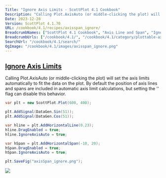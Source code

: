 ```yaml
---
Title: "Ignore Axis Limits - ScottPlot 4.1 Cookbook"
Description: "Calling Plot.AxisAuto (or middle-clicking the plot) will set the axis limits automatically to fit the data on the plot. By default the position of axis lines and spans are included in automatic axis limit calculations, but setting the '' flag can disable this behavior."
Date: 2023-12-28
Version: ScottPlot 4.1.70
URL: /cookbook/4.1/recipes/axisspan_ignore/
BreadcrumbNames: ["ScottPlot 4.1 Cookbook", "Axis Line and Span", "Ignore Axis Limits"]
BreadcrumbUrls: ["/cookbook/4.1/", "/cookbook/4.1/category/plottable-axis-line-and-span", "/cookbook/4.1/recipes/axisspan_ignore/"]
SearchUrl: "/cookbook/4.1/search/"
OgImage: "/cookbook/4.1/images/axisspan_ignore.png"
---
```


<h2><a id='ignore-axis-limits' href='/cookbook/4.1/recipes/axisspan_ignore/'>Ignore Axis Limits</a></h2>

Calling Plot.AxisAuto (or middle-clicking the plot) will set the axis limits automatically to fit the data on the plot. By default the position of axis lines and spans are included in automatic axis limit calculations, but setting the '' flag can disable this behavior.

```cs
var plt = new ScottPlot.Plot(600, 400);

plt.AddSignal(DataGen.Sin(51));
plt.AddSignal(DataGen.Cos(51));

var hline = plt.AddHorizontalLine(0.23);
hline.DragEnabled = true;
hline.IgnoreAxisAuto = true;

var hSpan = plt.AddHorizontalSpan(-10, 20);
hSpan.DragEnabled = true;
hSpan.IgnoreAxisAuto = true;

plt.SaveFig("axisSpan_ignore.png");
```

<img src='../../images/axisspan_ignore.png' class='d-block mx-auto my-5' />


